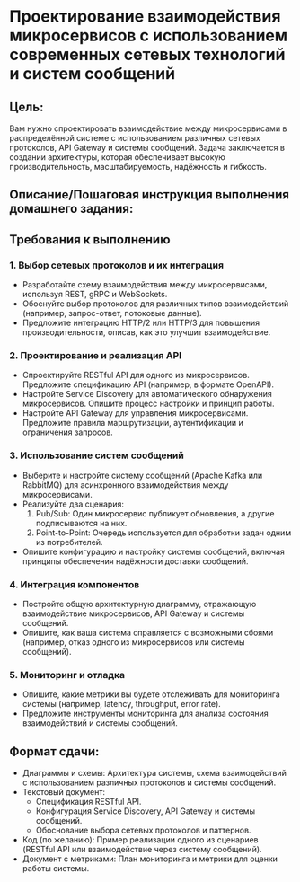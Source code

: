 # Проектирование взаимодействия микросервисов с использованием современных сетевых технологий и систем сообщений

## Цель:
Вам нужно спроектировать взаимодействие между микросервисами в распределённой системе с использованием различных сетевых протоколов, API Gateway и системы сообщений. Задача заключается в создании архитектуры, которая обеспечивает высокую производительность, масштабируемость, надёжность и гибкость.

## Описание/Пошаговая инструкция выполнения домашнего задания:
## Требования к выполнению
### 1. Выбор сетевых протоколов и их интеграция
* Разработайте схему взаимодействия между микросервисами, используя REST, gRPC и WebSockets.
* Обоснуйте выбор протоколов для различных типов взаимодействий (например, запрос-ответ, потоковые данные).
* Предложите интеграцию HTTP/2 или HTTP/3 для повышения производительности, описав, как это улучшит взаимодействие.

### 2. Проектирование и реализация API
* Спроектируйте RESTful API для одного из микросервисов. Предложите спецификацию API (например, в формате OpenAPI).
* Настройте Service Discovery для автоматического обнаружения микросервисов. Опишите процесс настройки и принцип работы.
* Настройте API Gateway для управления микросервисами. Предложите правила маршрутизации, аутентификации и ограничения запросов.

### 3. Использование систем сообщений
* Выберите и настройте систему сообщений (Apache Kafka или RabbitMQ) для асинхронного взаимодействия между микросервисами.
* Реализуйте два сценария:
  1. Pub/Sub: Один микросервис публикует обновления, а другие подписываются на них.
  2. Point-to-Point: Очередь используется для обработки задач одним из потребителей.
* Опишите конфигурацию и настройку системы сообщений, включая принципы обеспечения надёжности доставки сообщений.

### 4. Интеграция компонентов
* Постройте общую архитектурную диаграмму, отражающую взаимодействие микросервисов, API Gateway и системы сообщений.
* Опишите, как ваша система справляется с возможными сбоями (например, отказ одного из микросервисов или системы сообщений).

### 5. Мониторинг и отладка
* Опишите, какие метрики вы будете отслеживать для мониторинга системы (например, latency, throughput, error rate).
* Предложите инструменты мониторинга для анализа состояния взаимодействий и системы сообщений.

## Формат сдачи:
* Диаграммы и схемы: Архитектура системы, схема взаимодействий с использованием различных протоколов и системы сообщений.
* Текстовый документ:
  * Спецификация RESTful API.
  * Конфигурация Service Discovery, API Gateway и системы сообщений.
  * Обоснование выбора сетевых протоколов и паттернов.
* Код (по желанию): Пример реализации одного из сценариев (RESTful API или взаимодействие через систему сообщений).
* Документ с метриками: План мониторинга и метрики для оценки работы системы.